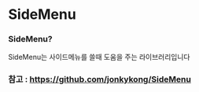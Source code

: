 # SideMenu

### SideMenu?

SideMenu는 사이드메뉴를 쓸때 도움을 주는 라이브러리입니다

### 참고 : https://github.com/jonkykong/SideMenu
